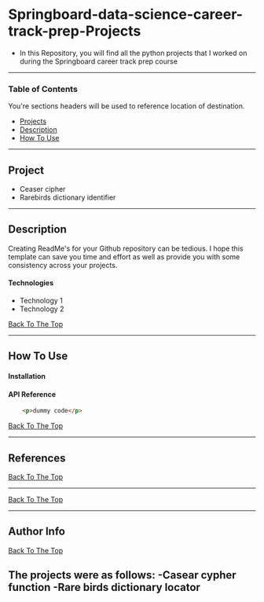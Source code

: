 # Springboard-data-science-career-track-prep-Projects
- In this Repository, you will find all the python projects that I worked on during the Springboard career track prep course

---

### Table of Contents
You're sections headers will be used to reference location of destination.

- [Projects](#projects)
- [Description](#description)
- [How To Use](#how-to-use)


---
## Project
- Ceaser cipher
- Rarebirds dictionary identifier

---

## Description

Creating ReadMe's for your Github repository can be tedious.  I hope this template can save you time and effort as well as provide you with some consistency across your projects.

#### Technologies

- Technology 1
- Technology 2

[Back To The Top](#read-me-template)

---

## How To Use

#### Installation



#### API Reference

```html
    <p>dummy code</p>
```
[Back To The Top](#read-me-template)

---

## References
[Back To The Top](#read-me-template)

---

[Back To The Top](#read-me-template)

---

## Author Info



[Back To The Top](#read-me-template)

The projects were as follows:
-Casear cypher function
-Rare birds dictionary locator
-
